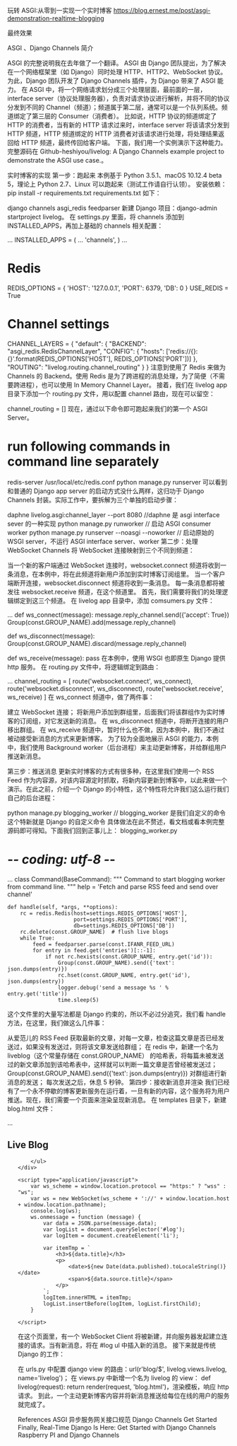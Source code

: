 玩转 ASGI:从零到一实现一个实时博客 https://blog.ernest.me/post/asgi-demonstration-realtime-blogging

最终效果

ASGI 、Django Channels 简介

ASGI 的完整说明我在去年做了一个翻译。
ASGI 由 Django 团队提出，为了解决在一个网络框架里（如 Django）同时处理 HTTP、HTTP2、WebSocket 协议。为此，Django 团队开发了 Django Channels 插件，为 Django 带来了 ASGI 能力。
在 ASGI 中，将一个网络请求划分成三个处理层面，最前面的一层，interface server（协议处理服务器），负责对请求协议进行解析，并将不同的协议分发到不同的 Channel（频道）；频道属于第二层，通常可以是一个队列系统。频道绑定了第三层的 Consumer（消费者）。
比如说，HTTP 协议的频道绑定了 HTTP 的消费者，当有新的 HTTP 请求过来时，interface server 将该请求分发到 HTTP 频道，HTTP 频道绑定的 HTTP 消费者对该请求进行处理，将处理结果返回给 HTTP 频道，最终传回给客户端。
下面，我们用一个实例演示下这种能力。完整源码在 Github-heshiyou/livelog: A Django Channels example project to demonstrate the ASGI use case.。

实时博客的实现
第一步：跑起来
本例基于 Python 3.5.1、macOS 10.12.4 beta 5，理论上 Python 2.7、Linux 可以跑起来（测试工作请自行认领）。
安装依赖：pip install -r requirements.txt
 requirements.txt 如下：

django
channels
asgi_redis
feedparser
新建 Django 项目：django-admin startproject livelog。
在 settings.py 里面，将 channels 添加到 INSTALLED_APPS，再加上基础的 channels 相关配置：

...
INSTALLED_APPS = (
    ...
    'channels',
)
...
# Redis
REDIS_OPTIONS = {
    'HOST': '127.0.0.1',
    'PORT': 6379,
    'DB': 0
}
USE_REDIS = True
# Channel settings
CHANNEL_LAYERS = {
    "default": {
        "BACKEND": "asgi_redis.RedisChannelLayer",
        "CONFIG": {
            "hosts": ['redis://{}:{}'.format(REDIS_OPTIONS['HOST'],
                                             REDIS_OPTIONS['PORT'])]
        },
        "ROUTING": "livelog.routing.channel_routing"
    }
}
注意到使用了 Redis 来做为 Channels 的 Backend。使用 Redis 是为了跨进程的消息处理，为了简便（不需要跨进程），也可以使用 In Memory Channel Layer。
接着，我们在 livelog app 目录下添加一个 routing.py 文件，用以配置 channel 路由，现在可以留空：

channel_routing = []
现在，通过以下命令即可跑起来我们的第一个 ASGI Server。

# run following commands in command line separately
redis-server /usr/local/etc/redis.conf
python manage.py runserver
可以看到和普通的 Django app server 的启动方式没什么两样，这归功于 Django Channels 封装。实际工作中，要拆解为三个单独的启动步骤：

daphne livelog.asgi:channel_layer --port 8080  //daphne 是 asgi interface sever 的一种实现
python manage.py runworker // 启动 ASGI consumer worker
python manage.py runserver --noasgi --noworker // 启动原始的 WSGI server，不运行 ASGI interface server、worker
第二步：处理 WebSocket
Channels 将 WebSocket 连接映射到三个不同到频道：

当一个新的客户端通过 WebSocket 连接时，websocket.connect 频道将收到一条消息，在本例中，将在此频道将新用户添加到实时博客订阅组里。
当一个客户端断开连接，websocket.disconnect 频道将收到一条消息。
每一条消息都将被发往 websocket.receive 频道，在这个频道里。
首先，我们需要将我们的处理逻辑绑定到这三个频道。
在 livelog app 目录中，添加 comsumers.py 文件：

...
def ws_connect(message):
    message.reply_channel.send({'accept': True})
    Group(const.GROUP_NAME).add(message.reply_channel)

def ws_disconnect(message):
    Group(const.GROUP_NAME).discard(message.reply_channel)

def ws_receive(message):
    pass
在本例中，使用 WSGI 也即原生 Django 提供 http 服务。
在 routing.py 文件中，将逻辑绑定到路由：

...
channel_routing = [
    route('websocket.connect', ws_connect),
    route('websocket.disconnect', ws_disconnect),
    route('websocket.receive', ws_receive)
]
在 ws_connect 频道中，做了两件事：

建立 WebSocket 连接；
将新用户添加到群组里，后面我们将该群组作为实时博客的订阅组，对它发送新的消息。
在 ws_disconnect 频道中，将断开连接的用户移出群组。
在 ws_receive 频道中，暂时什么也不做，因为本例中，我们不通过被动接受新消息的方式来更新博客。
为了较为全面地展示 ASGI 的能力，本例中，我们使用 Background worker（后台进程）来主动更新博客，并给群组用户推送新消息。

第三步：推送消息
更新实时博客的方式有很多种，在这里我们使用一个 RSS Feed 作为内容源，对该内容源定时抓取，将新内容更新到博客中，以此来做一个演示。在此之前，介绍一个 Django 的小特性，这个特性将允许我们这么运行我们自己的后台进程：

python manage.py blogging_worker // blogging_worker 是我们自定义的命令
这个特新就是 Django 的自定义命令
具体做法在此不赘述，看文档或看本例完整源码即可得知。下面我们回到正事儿上：
blogging_worker.py

# -*- coding: utf-8 -*-
...
class Command(BaseCommand):
    """
    Command to start blogging worker from command line.
    """
    help = 'Fetch and parse RSS feed and send over channel'

    def handle(self, *args, **options):
        rc = redis.Redis(host=settings.REDIS_OPTIONS['HOST'],
                         port=settings.REDIS_OPTIONS['PORT'],
                         db=settings.REDIS_OPTIONS['DB'])
        rc.delete(const.GROUP_NAME)  # flush live blogs
        while True:
            feed = feedparser.parse(const.IFANR_FEED_URL)
            for entry in feed.get('entries')[::-1]:
                if not rc.hexists(const.GROUP_NAME, entry.get('id')):
                    Group(const.GROUP_NAME).send({'text': json.dumps(entry)})
                    rc.hset(const.GROUP_NAME, entry.get('id'), json.dumps(entry))
                    logger.debug('send a message %s ' % entry.get('title'))
                    time.sleep(5)
这个文件里的大量写法都是 Django 约束的，所以不必过分追究，我们看 handle 方法，在这里，我们做这么几件事：

从爱范儿的 RSS Feed 获取最新的文章，对每一文章，检查这篇文章是否已经发送过，如果没有发送过，则将该文章发送给群组；
在 redis 中，新建一个名为 liveblog（这个常量存储在 const.GROUP_NAME） 的哈希表，将每篇未被发送过的新文章添加到该哈希表中，这样就可以判断一篇文章是否曾经被发送过；
Group(const.GROUP_NAME).send({'text': json.dumps(entry)}) 对群组进行新消息的发送；
每次发送之后，休息 5 秒钟。
第四步：接收新消息并渲染
我们已经有了一个永不停歇的博客更新服务在运行着，一旦有新的内容，这个服务将为用户推送。现在，我们需要一个页面来渲染呈现新消息。
在 templates 目录下，新建 blog.html 文件：

<!DOCTYPE html>
<html lang="en">
...
        <div id="container">
        <h2>Live Blog</h2>
        <ul id="log">

        </ul>
    </div>

    <script type="application/javascript">
        var ws_scheme = window.location.protocol == "https:" ? "wss" : "ws";
        var ws = new WebSocket(ws_scheme + '://' + window.location.host + window.location.pathname);
        console.log(ws);
        ws.onmessage = function (message) {
            var data = JSON.parse(message.data);
            var logList = document.querySelector('#log');
            var logItem = document.createElement('li');

            var itemTmp = `
                <h3>${data.title}</h3>
                <p>
                    <date>${new Date(data.published).toLocaleString()}</date>
                    <span>${data.source.title}</span>
                </p>
            `;
            logItem.innerHTML = itemTmp;
            logList.insertBefore(logItem, logList.firstChild);
        }

    </script>
</body>
</html>
在这个页面里，有一个 WebSocket Client 将被新建，并向服务器发起建立连接的请求。当有新消息，将在 #log ul 中插入新的消息。
接下来就是传统 Django 的工作：

在 urls.py 中配置 django view 的路由：url(r'blog/$', livelog.views.livelog, name='livelog')；
在 views.py 中新增一个名为 livelog 的 view： def livelog(request): return render(request, 'blog.html')，渲染模板，响应 http 请求。
到此，一个主动更新博客内容并将新消息推送给每位在线的用户的服务就完成了。

References
ASGI 异步服务网关接口规范
Django Channels Get Started
Finally, Real-Time Django Is Here: Get Started with Django Channels
Raspberry PI and Django Channels